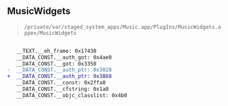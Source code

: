 ## MusicWidgets

> `/private/var/staged_system_apps/Music.app/PlugIns/MusicWidgets.appex/MusicWidgets`

```diff

   __TEXT.__eh_frame: 0x17430
   __DATA_CONST.__auth_got: 0x4ae0
   __DATA_CONST.__got: 0x3350
-  __DATA_CONST.__auth_ptr: 0x3828
+  __DATA_CONST.__auth_ptr: 0x3868
   __DATA_CONST.__const: 0x2ffa0
   __DATA_CONST.__cfstring: 0x1a0
   __DATA_CONST.__objc_classlist: 0x4b0

```
